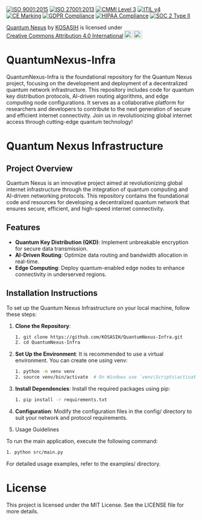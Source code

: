 [![ISO 9001:2015 ](https://img.shields.io/badge/ISO-9001:2015-blue.svg)](https://www.iso.org/iso-9001-quality-management.html)
[![ISO 27001:2013](https://img.shields.io/badge/ISO-27001:2013-green.svg)](https://www.iso.org/iso-27001-information-security.html)
[![CMMI Level 3](https://img.shields.io/badge/CMMI-Level_3-orange.svg)](https://cmmiinstitute.com/cmmi-maturity-level-3/)
[![ITIL v4](https://img.shields.io/badge/ITIL-v4-purple.svg)](https://www.axelos.com/best-practice-solutions/itil)
[![CE Marking](https://img.shields.io/badge/CE-Marking-red.svg)](https://ec.europa.eu/growth/single-market/ce-marking_en.htm)
[![GDPR Compliance](https://img.shields.io/badge/GDPR-Compliance-blue.svg)](https://gdpr.eu/)
[![HIPAA Compliance](https://img.shields.io/badge/HIPAA-Compliance-green.svg)](https://www.hhs.gov/hipaa/index.html)
[![SOC 2 Type II](https://img.shields.io/badge/SOC_2-Type_II-orange.svg)](https://www.aicpa.org/interestareas/frc/assuranceadvisoryservices/soc2.html)

<p xmlns:cc="http://creativecommons.org/ns#" xmlns:dct="http://purl.org/dc/terms/"><a property="dct:title" rel="cc:attributionURL" href="https://github.com/KOSASIH/QuantumNexus-Infra">Quantum Nexus</a> by <a rel="cc:attributionURL dct:creator" property="cc:attributionName" href="https://www.linkedin.com/in/kosasih-81b46b5a">KOSASIH</a> is licensed under <a href="https://creativecommons.org/licenses/by/4.0/?ref=chooser-v1" target="_blank" rel="license noopener noreferrer" style="display:inline-block;">Creative Commons Attribution 4.0 International<img style="height:22px!important;margin-left:3px;vertical-align:text-bottom;" src="https://mirrors.creativecommons.org/presskit/icons/cc.svg?ref=chooser-v1" alt=""><img style="height:22px!important;margin-left:3px;vertical-align:text-bottom;" src="https://mirrors.creativecommons.org/presskit/icons/by.svg?ref=chooser-v1" alt=""></a></p>

# QuantumNexus-Infra
QuantumNexus-Infra is the foundational repository for the Quantum Nexus project, focusing on the development and deployment of a decentralized quantum network infrastructure. This repository includes code for quantum key distribution protocols, AI-driven routing algorithms, and edge computing node configurations. It serves as a collaborative platform for researchers and developers to contribute to the next generation of secure and efficient internet connectivity. Join us in revolutionizing global internet access through cutting-edge quantum technology!

# Quantum Nexus Infrastructure

## Project Overview

Quantum Nexus is an innovative project aimed at revolutionizing global internet infrastructure through the integration of quantum computing and AI-driven networking protocols. This repository contains the foundational code and resources for developing a decentralized quantum network that ensures secure, efficient, and high-speed internet connectivity.

## Features

- **Quantum Key Distribution (QKD)**: Implement unbreakable encryption for secure data transmission.
- **AI-Driven Routing**: Optimize data routing and bandwidth allocation in real-time.
- **Edge Computing**: Deploy quantum-enabled edge nodes to enhance connectivity in underserved regions.

## Installation Instructions

To set up the Quantum Nexus Infrastructure on your local machine, follow these steps:

1. **Clone the Repository**:

   ```bash
   1. git clone https://github.com/KOSASIH/QuantumNexus-Infra.git
   2. cd QuantumNexus-Infra
   ```

2. **Set Up the Environment**: It is recommended to use a virtual environment. You can create one using venv:

   ```bash
   1. python -m venv venv
   2. source venv/bin/activate  # On Windows use `venv\Scripts\activate`
   ```

3. **Install Dependencies**: Install the required packages using pip:

   ```bash
   1. pip install -r requirements.txt
   ```

4. **Configuration**: Modify the configuration files in the config/ directory to suit your network and protocol requirements.

5. Usage Guidelines

To run the main application, execute the following command:

   ```bash
   1. python src/main.py
   ```

For detailed usage examples, refer to the examples/ directory.

# License

This project is licensed under the MIT License. See the LICENSE file for more details.
